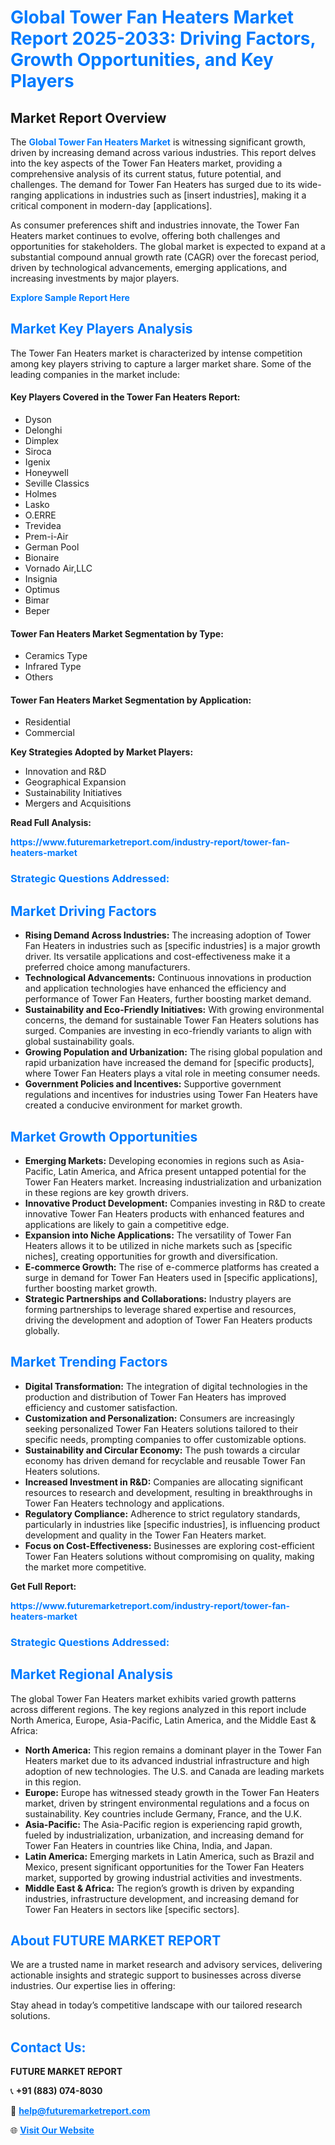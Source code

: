 <h1 style="color: #007BFF;">Global Tower Fan Heaters Market Report 2025-2033: Driving Factors, Growth Opportunities, and Key Players</h1>

<section id="overview">
<h2>Market Report Overview</h2>
<p>The <a href="https://www.futuremarketreport.com/industry-report/tower-fan-heaters-market" style="color: #007BFF; text-decoration: none;"><strong>Global Tower Fan Heaters Market</strong></a> is witnessing significant growth, driven by increasing demand across various industries. This report delves into the key aspects of the Tower Fan Heaters market, providing a comprehensive analysis of its current status, future potential, and challenges. The demand for Tower Fan Heaters has surged due to its wide-ranging applications in industries such as [insert industries], making it a critical component in modern-day [applications].</p>
<p>As consumer preferences shift and industries innovate, the Tower Fan Heaters market continues to evolve, offering both challenges and opportunities for stakeholders. The global market is expected to expand at a substantial compound annual growth rate (CAGR) over the forecast period, driven by technological advancements, emerging applications, and increasing investments by major players.</p>
</section>

<section id="overview">
<p><a href="https://www.futuremarketreport.com/request-sample/reportId=29118" style="color: #007BFF; text-decoration: none;"><strong>Explore Sample Report Here</strong></a></p>
</section>

<section id="key-players">
<h2 style="color: #007BFF;">Market Key Players Analysis</h2>
<p>The Tower Fan Heaters market is characterized by intense competition among key players striving to capture a larger market share. Some of the leading companies in the market include:</p>
<h4>Key Players Covered in the Tower Fan Heaters Report:</h4>
<ul><li>Dyson</li><li>Delonghi</li><li>Dimplex</li><li>Siroca</li><li>Igenix</li><li>Honeywell</li><li>Seville Classics</li><li>Holmes</li><li>Lasko</li><li>O.ERRE</li><li>Trevidea</li><li>Prem-i-Air</li><li>German Pool</li><li>Bionaire</li><li>Vornado Air,LLC</li><li>Insignia</li><li>Optimus</li><li>Bimar</li><li>Beper</li></ul>
<h4>Tower Fan Heaters Market Segmentation by Type:</h4>
<ul><li>Ceramics Type</li><li>Infrared Type</li><li>Others</li></ul>

<h4>Tower Fan Heaters Market Segmentation by Application:</h4>
<ul><li>Residential</li><li>Commercial</li></ul>
<p><strong>Key Strategies Adopted by Market Players:</strong></p>
<ul>
<li>Innovation and R&D</li>
<li>Geographical Expansion</li>
<li>Sustainability Initiatives</li>
<li>Mergers and Acquisitions</li>
</ul>
</section>

<section>
<p><strong>Read Full Analysis: </strong></p><a href="https://www.futuremarketreport.com/industry-report/tower-fan-heaters-market" style="color: #007BFF; text-decoration: none;"><strong>https://www.futuremarketreport.com/industry-report/tower-fan-heaters-market</strong></a>
<h3 style="color: #007BFF;">Strategic Questions Addressed:</h3>
</section>

<section id="driving-factors">
<h2 style="color: #007BFF;">Market Driving Factors</h2>
<ul>
<li><strong>Rising Demand Across Industries:</strong> The increasing adoption of Tower Fan Heaters in industries such as [specific industries] is a major growth driver. Its versatile applications and cost-effectiveness make it a preferred choice among manufacturers.</li>
<li><strong>Technological Advancements:</strong> Continuous innovations in production and application technologies have enhanced the efficiency and performance of Tower Fan Heaters, further boosting market demand.</li>
<li><strong>Sustainability and Eco-Friendly Initiatives:</strong> With growing environmental concerns, the demand for sustainable Tower Fan Heaters solutions has surged. Companies are investing in eco-friendly variants to align with global sustainability goals.</li>
<li><strong>Growing Population and Urbanization:</strong> The rising global population and rapid urbanization have increased the demand for [specific products], where Tower Fan Heaters plays a vital role in meeting consumer needs.</li>
<li><strong>Government Policies and Incentives:</strong> Supportive government regulations and incentives for industries using Tower Fan Heaters have created a conducive environment for market growth.</li>
</ul>
</section>

<section id="growth-opportunities">
<h2 style="color: #007BFF;">Market Growth Opportunities</h2>
<ul>
<li><strong>Emerging Markets:</strong> Developing economies in regions such as Asia-Pacific, Latin America, and Africa present untapped potential for the Tower Fan Heaters market. Increasing industrialization and urbanization in these regions are key growth drivers.</li>
<li><strong>Innovative Product Development:</strong> Companies investing in R&D to create innovative Tower Fan Heaters products with enhanced features and applications are likely to gain a competitive edge.</li>
<li><strong>Expansion into Niche Applications:</strong> The versatility of Tower Fan Heaters allows it to be utilized in niche markets such as [specific niches], creating opportunities for growth and diversification.</li>
<li><strong>E-commerce Growth:</strong> The rise of e-commerce platforms has created a surge in demand for Tower Fan Heaters used in [specific applications], further boosting market growth.</li>
<li><strong>Strategic Partnerships and Collaborations:</strong> Industry players are forming partnerships to leverage shared expertise and resources, driving the development and adoption of Tower Fan Heaters products globally.</li>
</ul>
</section>

<section id="trending-factors">
<h2 style="color: #007BFF;">Market Trending Factors</h2>
<ul>
<li><strong>Digital Transformation:</strong> The integration of digital technologies in the production and distribution of Tower Fan Heaters has improved efficiency and customer satisfaction.</li>
<li><strong>Customization and Personalization:</strong> Consumers are increasingly seeking personalized Tower Fan Heaters solutions tailored to their specific needs, prompting companies to offer customizable options.</li>
<li><strong>Sustainability and Circular Economy:</strong> The push towards a circular economy has driven demand for recyclable and reusable Tower Fan Heaters solutions.</li>
<li><strong>Increased Investment in R&D:</strong> Companies are allocating significant resources to research and development, resulting in breakthroughs in Tower Fan Heaters technology and applications.</li>
<li><strong>Regulatory Compliance:</strong> Adherence to strict regulatory standards, particularly in industries like [specific industries], is influencing product development and quality in the Tower Fan Heaters market.</li>
<li><strong>Focus on Cost-Effectiveness:</strong> Businesses are exploring cost-efficient Tower Fan Heaters solutions without compromising on quality, making the market more competitive.</li>
</ul>
</section>

<section>
<p><strong>Get Full Report: </strong></p><a href="https://www.futuremarketreport.com/industry-report/tower-fan-heaters-market" style="color: #007BFF; text-decoration: none;"><strong>https://www.futuremarketreport.com/industry-report/tower-fan-heaters-market</strong></a>
<h3 style="color: #007BFF;">Strategic Questions Addressed:</h3>
</section>


<section id="regional-analysis">
<h2 style="color: #007BFF;">Market Regional Analysis</h2>
<p>The global Tower Fan Heaters market exhibits varied growth patterns across different regions. The key regions analyzed in this report include North America, Europe, Asia-Pacific, Latin America, and the Middle East & Africa:</p>
<ul>
<li><strong>North America:</strong> This region remains a dominant player in the Tower Fan Heaters market due to its advanced industrial infrastructure and high adoption of new technologies. The U.S. and Canada are leading markets in this region.</li>
<li><strong>Europe:</strong> Europe has witnessed steady growth in the Tower Fan Heaters market, driven by stringent environmental regulations and a focus on sustainability. Key countries include Germany, France, and the U.K.</li>
<li><strong>Asia-Pacific:</strong> The Asia-Pacific region is experiencing rapid growth, fueled by industrialization, urbanization, and increasing demand for Tower Fan Heaters in countries like China, India, and Japan.</li>
<li><strong>Latin America:</strong> Emerging markets in Latin America, such as Brazil and Mexico, present significant opportunities for the Tower Fan Heaters market, supported by growing industrial activities and investments.</li>
<li><strong>Middle East & Africa:</strong> The region’s growth is driven by expanding industries, infrastructure development, and increasing demand for Tower Fan Heaters in sectors like [specific sectors].</li>
</ul>
</section>

<footer>
<h2 style="color: #007BFF;">About FUTURE MARKET REPORT</h2>
<p>We are a trusted name in market research and advisory services, delivering actionable insights and strategic support to businesses across diverse industries. Our expertise lies in offering:</p>

<p>Stay ahead in today’s competitive landscape with our tailored research solutions.</p>

<h2 style="color: #007BFF;">Contact Us:</h2>
<p><strong>FUTURE MARKET REPORT</strong></p>
<p>📞 <strong>+91 (883) 074-8030</strong></p>
<p>📧 <strong><a href="mailto:help@futuremarketreport.com" style="color: #007BFF;">help@futuremarketreport.com</a></strong></p>
<p>🌐 <strong><a href="https://www.futuremarketreport.com/" style="color: #007BFF;">Visit Our Website</a></strong></p>
</footer>